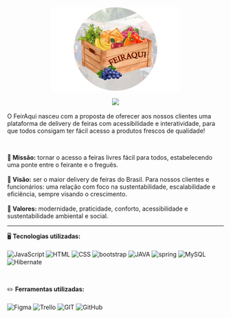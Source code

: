 <div align="center">
<img style="width: 300px;" src="Logo Feiraqui.png"/>
</div>
<p align="center"> 
    <img src="https://readme-typing-svg.herokuapp.com?font=Poppins&size=24&color=FF8827&center=true&vCenter=true&lines=Feira+lá+,+Feira+ali+,+FeirAqui;Feira+onde+você+estiver!"(https://git.io/typing-svg>
 </p>
 <p>
 O FeirAqui nasceu com a proposta de oferecer aos nossos clientes uma plataforma de delivery de feiras com acessibilidade e interatividade, para que todos consigam ter fácil acesso a produtos frescos de qualidade!
</p>

<br>


<p><b>🍉 Missão:</b> tornar o acesso a feiras livres fácil para
todos, estabelecendo uma ponte entre o feirante e o freguês.
<br> <br>
<b>🍍 Visão:</b> ser o maior delivery de feiras do Brasil. Para nossos
clientes e funcionários: uma relação com foco na sustentabilidade, escalabilidade e eficiência,
sempre visando o crescimento.
<br> <br>
<b>🍒 Valores: </b>  modernidade, praticidade, conforto, acessibilidade e
sustentabilidade ambiental e social.
</p>

<hr>

🖥️ **Tecnologias utilizadas:**<br><br>
<img align="center" src="https://img.shields.io/badge/JavaScript-F7DF1E?style=for-the-badge&logo=javascript&logoColor=black" alt="JavaScript" title="JavaScript">
<img align="center" src="https://img.shields.io/badge/HTML5-E34F26?style=for-the-badge&logo=html5&logoColor=white" alt="HTML" title="HTML">
<img align="center" src="https://img.shields.io/badge/CSS3-1572B6?style=for-the-badge&logo=css3&logoColor=white" alt="CSS" title="CSS">
<img align="center" src="https://img.shields.io/badge/Bootstrap-563D7C?style=for-the-badge&logo=bootstrap&logoColor=white" alt="bootstrap">
<img align="center" src="https://img.shields.io/badge/Java-ED8B00?style=for-the-badge&logo=java&logoColor=white" alt="JAVA">
<img align="center" src="https://img.shields.io/badge/Spring-6DB33F?style=for-the-badge&logo=spring&logoColor=white" alt="spring">
<img align="center" src="https://img.shields.io/badge/MySQL-005C84?style=for-the-badge&logo=mysql&logoColor=white" alt="MySQL">
<img align="center" src="https://img.shields.io/badge/Hibernate-59666C?style=for-the-badge&logo=Hibernate&logoColor=white" alt="Hibernate">
</div>
<br>

✏️ **Ferramentas utilizadas:**<br><br>
<img align="center" src="https://img.shields.io/badge/Figma-EA4C89?style=for-the-badge&logo=figma&logoColor=white" alt="Figma" title="Figma">
<img align="center" src="https://img.shields.io/badge/Trello-0052CC?style=for-the-badge&logo=trello&logoColor=white" alt="Trello" title="Trello">
<img align="center" src="https://img.shields.io/badge/GIT-E44C30?style=for-the-badge&logo=git&logoColor=white" alt="GIT" title="GIT">
<img align="center" src="https://img.shields.io/badge/GitHub-A81D33?style=for-the-badge&logo=github&logoColor=white" alt="GitHub" title="GitHub">

<br>

